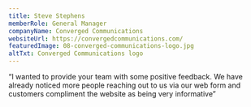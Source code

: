 ```yaml
---
title: Steve Stephens
memberRole: General Manager
companyName: Converged Communications
websiteUrl: https://convergedcommunications.com/
featuredImage: 08-converged-communications-logo.jpg
altTxt: Converged Communications logo
---
```


“I wanted to provide your team with some positive feedback. We have already noticed more people reaching out to us via our web form and customers compliment the website as being very informative”
